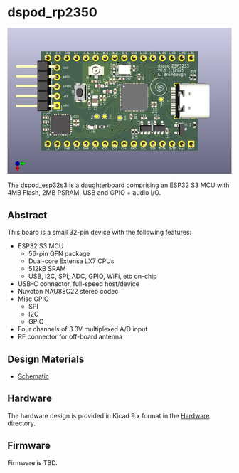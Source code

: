 # dspod_rp2350

![dspod_cv1800b daughterboard](./doc/dspod_esp32s3.png)

The dspod_esp32s3 is a daughterboard comprising an ESP32 S3 MCU with 4MB Flash, 2MB PSRAM, USB and GPIO + audio I/O.

## Abstract

This board is a small 32-pin device with the following features:

* ESP32 S3 MCU
  * 56-pin QFN package
  * Dual-core Extensa LX7 CPUs 
  * 512kB SRAM
  * USB, I2C, SPI, ADC, GPIO, WiFi, etc on-chip
* USB-C connector, full-speed host/device
* Nuvoton NAU88C22 stereo codec
* Misc GPIO
  * SPI
  * I2C
  * GPIO
* Four channels of 3.3V multiplexed A/D input
* RF connector for off-board antenna

## Design Materials

* [Schematic](./doc/dspod_esp32s3_sch.pdf)

## Hardware

The hardware design is provided in Kicad 9.x format in the [Hardware](./Hardware) directory.

## Firmware

Firmware is TBD.
